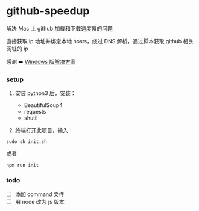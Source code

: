 # github-speedup
解决 Mac 上 github 加载和下载速度慢的问题

直接获取 ip 地址并绑定本地 hosts，绕过 DNS 解析，通过脚本获取 github 相关网址的 ip

感谢 ➡️ [Windows 版解决方案](https://github.com/jvxiao/speed-github)


### setup
1. 安装 python3 后，安装：
   - BeautifulSoup4
   - requests
   - shutil

2. 终端打开此项目，输入：
```
sudo sh init.sh
```
或者
```
npm run init
```





### todo

- [ ] 添加 command 文件
- [ ] 用 node 改为 js 版本